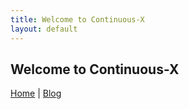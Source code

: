 ```yaml
---
title: Welcome to Continuous-X
layout: default
---
```

## Welcome to Continuous-X
[Home](https://continuous-x.github.io/) | [Blog](blog)
